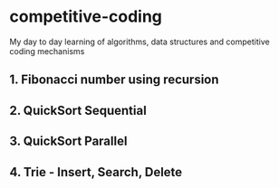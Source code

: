 # competitive-coding
My day to day learning of algorithms, data structures and competitive coding mechanisms

## 1. Fibonacci number using recursion
## 2. QuickSort Sequential
## 3. QuickSort Parallel
## 4. Trie - Insert, Search, Delete
